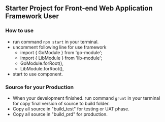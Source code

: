 ## Starter Project for Front-end Web Application Framework User

### How to use

- run command `npm start` in your terminal.
- uncomment following line for use framework
    - import { GoModule }  from 'go-module';
    - import { LibModule }  from 'lib-module';
    - GoModule.forRoot(),
    - LibModule.forRoot(),
- start to use component.

### Source for your Production

- When your development finished. run command `grunt` in your terminal for copy final version of source to build folder.
- Copy all source in "build_test" for testing or UAT phase.
- Copy all source in "build_prd" for production.